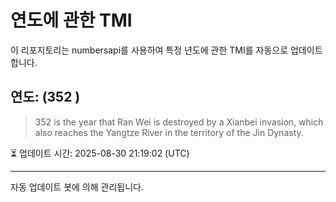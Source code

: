 
# 연도에 관한 TMI

이 리포지토리는 numbersapi를 사용하여 특정 년도에 관한 TMI를 자동으로 업데이트합니다.

## 연도: (352 )
> 352 is the year that Ran Wei is destroyed by a Xianbei invasion, which also reaches the Yangtze River in the territory of the Jin Dynasty.

⏳ 업데이트 시간: 2025-08-30 21:19:02 (UTC)

---
자동 업데이트 봇에 의해 관리됩니다.
